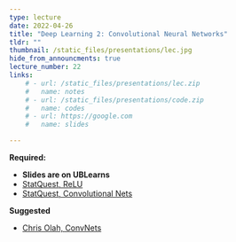 ```yaml
---
type: lecture
date: 2022-04-26
title: "Deep Learning 2: Convolutional Neural Networks"
tldr: ""
thumbnail: /static_files/presentations/lec.jpg
hide_from_announcments: true
lecture_number: 22
links: 
    # - url: /static_files/presentations/lec.zip
    #   name: notes
    # - url: /static_files/presentations/code.zip
    #   name: codes
    # - url: https://google.com
    #   name: slides

---
```

<!-- **Suggested Readings:** -->
<!-- - [Readings 1](http://example.com) -->

**Required:**
- **Slides are on UBLearns**
- [StatQuest, ReLU](https://www.youtube.com/watch?v=68BZ5f7P94E&list=PLblh5JKOoLUIxGDQs4LFFD--41Vzf-ME1&index=7&ab_channel=StatQuestwithJoshStarmer)
- [StatQuest, Convolutional Nets](https://www.youtube.com/watch?v=HGwBXDKFk9I&list=PLblh5JKOoLUIxGDQs4LFFD--41Vzf-ME1&index=13&ab_channel=StatQuestwithJoshStarmer)

**Suggested**
- [Chris Olah, ConvNets](http://colah.github.io/posts/2014-07-Conv-Nets-Modular/)
